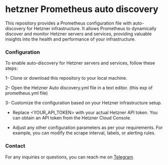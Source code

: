 # hetzner Prometheus auto discovery
This repository provides a Prometheus configuration file with auto-discovery for Hetzner infrastructure. It allows Prometheus to dynamically discover and monitor Hetzner servers and services, providing valuable insights into the health and performance of your infrastructure.
### Configuration
To enable auto-discovery for Hetzner servers and services, follow these steps:

1- Clone or download this repository to your local machine.

2- Open the Hetzner Auto discovery.yml file in a text editor. (this exp of prometheus.yml file)

3- Customize the configuration based on your Hetzner infrastructure setup.

 * Replace <YOUR_API_TOKEN> with your actual Hetzner API token. You can obtain an API token from the Hetzner Cloud Console.

 * Adjust any other configuration parameters as per your requirements. For example, you can modify the scrape interval, labels, or alerting rules.

### Contact
For any inquiries or questions, you can reach me on [Telegram](https://t.me/Ali_n7723)
